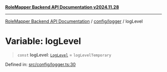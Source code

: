 [**RoleMapper Backend API Documentation v2024.11.28**](../../../README.md)

***

[RoleMapper Backend API Documentation](../../../modules.md) / [config/logger](../README.md) / logLevel

# Variable: logLevel

> `const` **logLevel**: [`LogLevel`](../type-aliases/LogLevel.md) = `logLevelTemporary`

Defined in: [src/config/logger.ts:30](https://github.com/FlowCraft-AG/RoleMapper/blob/3cef41945a7433078df8de15ae023cbf018d74ba/backend/src/config/logger.ts#L30)
